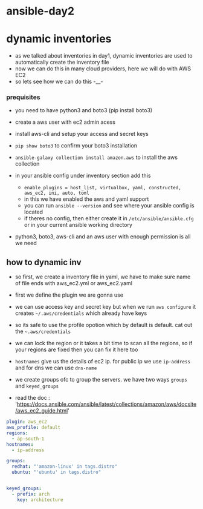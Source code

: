 # ansible-day2

# dynamic inventories
- as we talked about inventories in day1, dynamic inventories are used to automatically create the inventory file
- now we can do this in many cloud providers, here we will do with AWS EC2
- so lets see how we can do this -__-

### prequisites
- you need to have python3 and boto3 (pip install boto3)
- create a aws user with ec2 admin acess 
- install aws-cli and setup your access and secret keys
- `pip show boto3` to confirm your boto3 installation
- `ansible-galaxy collection install amazon.aws` to install the aws collection
- in your ansible config under inventory section add this
    - `enable_plugins = host_list, virtualbox, yaml, constructed, aws_ec2, ini, auto, toml`
    - in this we have enabled the aws and yaml support
    - you can run `ansible --version` and see where your ansible config is located
    - if theres no config, then either create it in `/etc/ansible/ansible.cfg` or in your current ansible working directory

- python3, boto3, aws-cli and an aws user with enough permission is all we need


## how to dynamic inv
- so first, we create a inventory file in yaml, we have to make sure name of file ends with aws_ec2.yml or aws_ec2.yaml
- first we define the plugin we are gonna use
- we can use access key and secret key but when we run `aws configure` it creates `~/.aws/credentials` which already have keys
- so its safe to use the profile opotion which by default is default. cat out the `~.aws/credentials` 
- we can lock the region or it takes a bit time to scan all the regions, so if your regions are fixed then you can fix it here too
- `hostnames` give us the details of ec2 ip. for public ip we use `ip-address` and for dns we can use `dns-name`
- we create groups ofc to group the servers. we have two ways `groups` and `keyed_groups`

- read the doc : 'https://docs.ansible.com/ansible/latest/collections/amazon/aws/docsite/aws_ec2_guide.html'
```yaml
plugin: aws_ec2
aws_profile: default
regions:
  - ap-south-1
hostnames:
  - ip-address

groups:
  redhat: "'amazon-linux' in tags.distro"
  ubuntu: "'ubuntu' in tags.distro"


keyed_groups:
  - prefix: arch
    key: architecture
```
